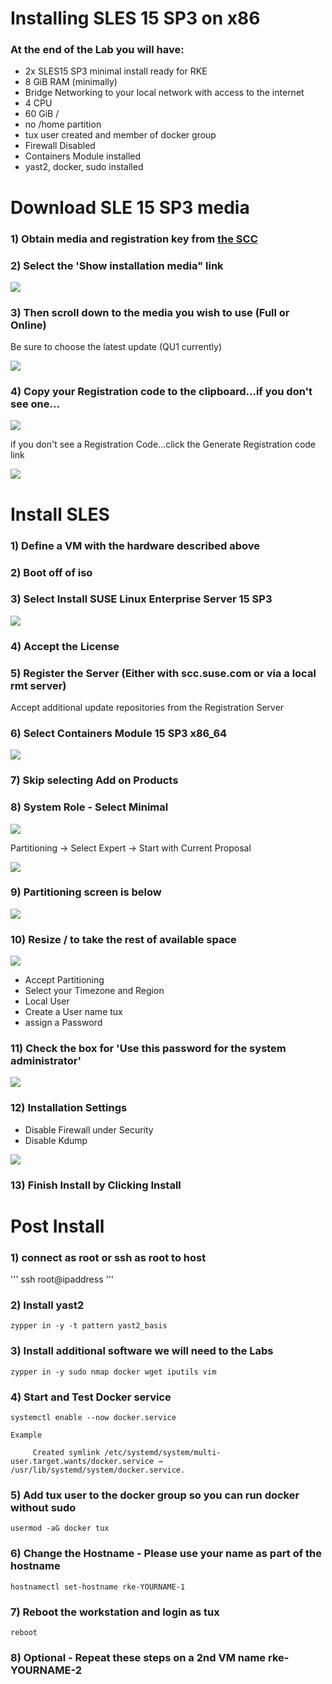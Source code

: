 # Installing SLES 15 SP3 on x86

### At the end of the Lab you will have:

- 2x SLES15 SP3 minimal install ready for RKE
- 8 GiB RAM (minimally)
- Bridge Networking to your local network with access to the internet
- 4 CPU
- 60 GiB /
- no /home partition
- tux user created and member of docker group
- Firewall Disabled
- Containers Module installed
- yast2, docker, sudo installed

# Download SLE 15 SP3 media


### 1) Obtain media and registration key from <a href="https://scc.suse.com/admin/products/1939">the SCC</a>

### 2) Select the 'Show installation media" link

<img src="../assets/Core-Lab-1-Show-Download.png">

### 3) Then scroll down to the media you wish to use (Full or Online)
Be sure to choose the latest update (QU1 currently)

<img src="../assets/Core-Lab-1-Download-QU1.png">

### 4) Copy your Registration code to the clipboard...if you don't see one...
<img src="../assets/Core-Lab-1-SLES-Registration-code.png">

if you don't see a Registration Code...click the Generate Registration code link

<img src="../assets/Core-Lab-1-SLES-Registration-Gen-code.png">

# Install SLES

### 1) Define a VM with the hardware described above

### 2) Boot off of iso

### 3) Select Install SUSE Linux Enterprise Server 15 SP3

<img src ="../assets/Core-Lab-1-install-1-language.png">

### 4) Accept the License

### 5) Register the Server (Either with scc.suse.com or via a local rmt server)

Accept additional update repositories from the Registration Server

### 6) Select Containers Module 15 SP3 x86_64

<img src="../assets/Core-Lab-1-install-4-selsect-containers-module.png">

### 7) Skip selecting Add on Products

### 8) System Role - Select Minimal

<img src="../assets/Core-Lab-1-install-5-minimal-install.png">

Partitioning -> Select Expert -> Start with Current Proposal

<img src="../assets/Core-Lab-1-install-6-Partitioning-Select-Expert.png">

### 9) Partitioning screen is below

<img src="../assets/Core-Lab-1-install-6-Partitioning.png">

### 10) Resize / to take the rest of available space

<img src="../assets/Core-Lab-1-Install-Resize.png">

- Accept Partitioning
- Select your Timezone and Region
- Local User
- Create a User name tux
- assign a Password

### 11) Check the box for 'Use this password for the system administrator'

<img src="../assets/Core-Lab-1-install-7-Local_User.png">

### 12) Installation Settings
- Disable Firewall under Security
- Disable Kdump

<img src="../assets/Core-Lab-1-install-8-Install-Settings.png">

### 13) Finish Install by Clicking Install


# Post Install

### 1) connect as root or ssh as root to host
'''
ssh root@ipaddress
'''

### 2) Install yast2
```
zypper in -y -t pattern yast2_basis
```

### 3) Install additional software we will need to the Labs
```
zypper in -y sudo nmap docker wget iputils vim
```

### 4) Start and Test Docker service
```
systemctl enable --now docker.service

Example

     Created symlink /etc/systemd/system/multi-user.target.wants/docker.service → /usr/lib/systemd/system/docker.service.
```

### 5) Add tux user to the docker group so you can run docker without sudo
```
usermod -aG docker tux
```

### 6) Change the Hostname - Please use your name as part of the hostname
```
hostnamectl set-hostname rke-YOURNAME-1
```

### 7) Reboot the workstation and login as tux
```
reboot
```
### 8) Optional - Repeat these steps on a 2nd VM name rke-YOURNAME-2
